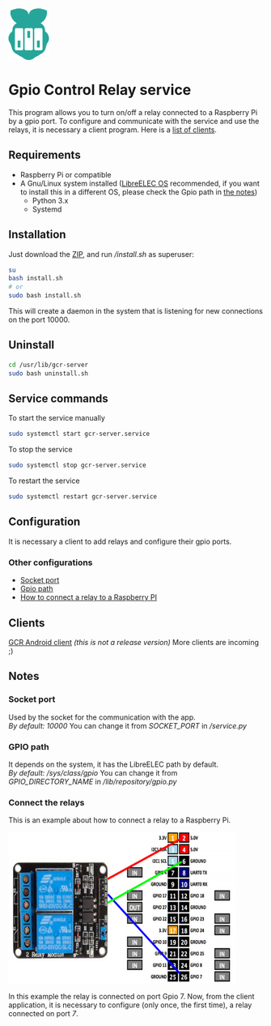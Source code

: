 <img alt="Gpio Control Relay" title="Gpio Control Relay service" src="resources/images/icon.png">

# Gpio Control Relay service
This program allows you to turn on/off a relay connected to a Raspberry Pi by a gpio port.
To configure and communicate with the service and use the relays, 
it is necessary a client program. Here is a [list of clients](#clients).

## Requirements
- Raspberry Pi or compatible
- A Gnu/Linux system installed ([LibreELEC OS](https://libreelec.tv/)
 recommended, if you want to install this in a 
different OS, please check the Gpio path in [the notes](#gpio-path))
    - Python 3.x
    - Systemd

## Installation
Just download the [ZIP](https://github.com/nearlg/script.service.relay/archive/master.zip), 
and run _/install.sh_ as superuser:

```bash
su
bash install.sh
# or
sudo bash install.sh
```
This will create a daemon in the system that is listening for new connections on the port 10000.

## Uninstall
```bash
cd /usr/lib/gcr-server
sudo bash uninstall.sh
```

## Service commands
To start the service manually
```bash
sudo systemctl start gcr-server.service
```

To stop the service
```bash
sudo systemctl stop gcr-server.service
```

To restart the service
```bash
sudo systemctl restart gcr-server.service
```

## Configuration
It is necessary a client to add relays and configure their gpio ports.

### Other configurations
* [Socket port](#socket-port)
* [Gpio path](#gpio-path)
* [How to connect a relay to a Raspberry PI](#connect-the-relays)

## Clients
[GCR Android client](https://github.com/nearlg/gcr-cli-android/tree/next) _(this is not a release version)_
More clients are incoming ;)

## Notes
### Socket port
Used by the socket for the communication with the app.</br>
*By default: 10000*
You can change it from _SOCKET_PORT_ in _/service.py_

### GPIO path
It depends on the system, it has the LibreELEC path by default.</br>
*By default: /sys/class/gpio*
You can change it from _GPIO_DIRECTORY_NAME_ in _/lib/repository/gpio.py_

### Connect the relays
This is an example about how to connect a relay to a Raspberry Pi.

<img alt="Relay connection schema" title="Relay connection schema" src="docs/relay-connection-schema.jpeg" width="450" height="300">

In this example the relay is connected on port Gpio 7.
Now, from the client application, it is necessary to configure (only once, the first time), a relay connected on port _7_.
